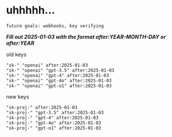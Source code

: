 # uhhhhh...

`future goals: webhooks, key verifying`



***Fill out 2025-01-03 with the format after:YEAR-MONTH-DAY or after:YEAR***

old keys
```
"sk-" "openai" after:2025-01-03
"sk-" "openai" "gpt-3.5" after:2025-01-03
"sk-" "openai" "gpt-4" after:2025-01-03
"sk-" "openai" "gpt-4o" after:2025-01-03
"sk-" "openai" "gpt-o1" after:2025-01-03
```

new keys
```
"sk-proj-" after:2025-01-03
"sk-proj-" "gpt-3.5" after:2025-01-03
"sk-proj-" "gpt-4" after:2025-01-03
"sk-proj-" "gpt-4o" after:2025-01-03
"sk-proj-" "gpt-o1" after:2025-01-03
```
